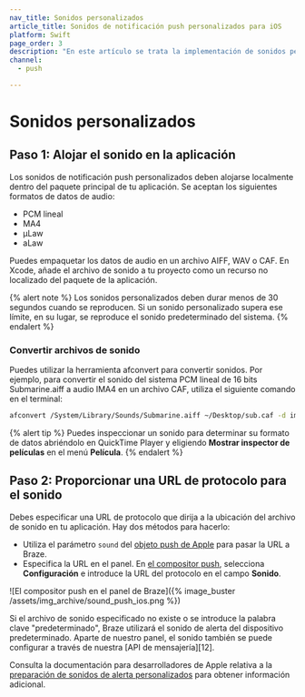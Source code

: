 ```yaml
---
nav_title: Sonidos personalizados
article_title: Sonidos de notificación push personalizados para iOS
platform: Swift
page_order: 3
description: "En este artículo se trata la implementación de sonidos personalizados de iOS en el SDK Swift."
channel:
  - push

---
```


# Sonidos personalizados

## Paso 1: Alojar el sonido en la aplicación

Los sonidos de notificación push personalizados deben alojarse localmente dentro del paquete principal de tu aplicación. Se aceptan los siguientes formatos de datos de audio:

- PCM lineal
- MA4
- µLaw
- aLaw

Puedes empaquetar los datos de audio en un archivo AIFF, WAV o CAF. En Xcode, añade el archivo de sonido a tu proyecto como un recurso no localizado del paquete de la aplicación.

{% alert note %}
Los sonidos personalizados deben durar menos de 30 segundos cuando se reproducen. Si un sonido personalizado supera ese límite, en su lugar, se reproduce el sonido predeterminado del sistema.
{% endalert %}

### Convertir archivos de sonido

Puedes utilizar la herramienta afconvert para convertir sonidos. Por ejemplo, para convertir el sonido del sistema PCM lineal de 16 bits Submarine.aiff a audio IMA4 en un archivo CAF, utiliza el siguiente comando en el terminal:

```bash
afconvert /System/Library/Sounds/Submarine.aiff ~/Desktop/sub.caf -d ima4 -f caff -v
```

{% alert tip %}
Puedes inspeccionar un sonido para determinar su formato de datos abriéndolo en QuickTime Player y eligiendo **Mostrar inspector de películas** en el menú **Película**.
{% endalert %}

## Paso 2: Proporcionar una URL de protocolo para el sonido

Debes especificar una URL de protocolo que dirija a la ubicación del archivo de sonido en tu aplicación. Hay dos métodos para hacerlo:

* Utiliza el parámetro `sound` del [objeto push de Apple]({{site.baseurl}}/api/objects_filters/messaging/apple_object#apple-push-object) para pasar la URL a Braze.
* Especifica la URL en el panel. En [el compositor push]({{site.baseurl}}/user_guide/message_building_by_channel/push/creating_a_push_message/#step-3-select-notification-type-ios-and-android), selecciona **Configuración** e introduce la URL del protocolo en el campo **Sonido**. 

![El compositor push en el panel de Braze]({% image_buster /assets/img_archive/sound_push_ios.png %})

Si el archivo de sonido especificado no existe o se introduce la palabra clave "predeterminado", Braze utilizará el sonido de alerta del dispositivo predeterminado. Aparte de nuestro panel, el sonido también se puede configurar a través de nuestra [API de mensajería][12].

Consulta la documentación para desarrolladores de Apple relativa a la [preparación de sonidos de alerta personalizados](https://developer.apple.com/library/content/documentation/NetworkingInternet/Conceptual/RemoteNotificationsPG/SupportingNotificationsinYourApp.html) para obtener información adicional.

